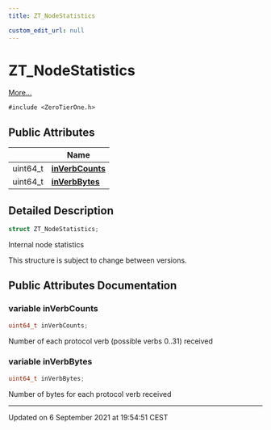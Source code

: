 ```yaml
---
title: ZT_NodeStatistics

custom_edit_url: null
---
```


# ZT_NodeStatistics



 [More...](#detailed-description)


`#include <ZeroTierOne.h>`

## Public Attributes

|                | Name           |
| -------------- | -------------- |
| uint64_t | **[inVerbCounts](/autogen/libztcore/classes/struct_z_t___node_statistics.md#variable-inverbcounts)**  |
| uint64_t | **[inVerbBytes](/autogen/libztcore/classes/struct_z_t___node_statistics.md#variable-inverbbytes)**  |

## Detailed Description

```cpp
struct ZT_NodeStatistics;
```


Internal node statistics

This structure is subject to change between versions. 

## Public Attributes Documentation

### variable inVerbCounts

```cpp
uint64_t inVerbCounts;
```


Number of each protocol verb (possible verbs 0..31) received 


### variable inVerbBytes

```cpp
uint64_t inVerbBytes;
```


Number of bytes for each protocol verb received 


-------------------------------

Updated on  6 September 2021 at 19:54:51 CEST